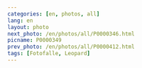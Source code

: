```yaml
---
categories: [en, photos, all]
lang: en
layout: photo
next_photo: /en/photos/all/P0000346.html
picname: P0000349
prev_photo: /en/photos/all/P0000412.html
tags: [Fotofalle, Leopard]
---
```

